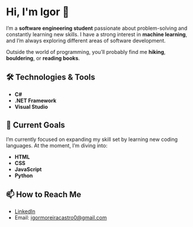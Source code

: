 # Hi, I'm Igor 👋

I’m a **software engineering student** passionate about problem-solving and constantly learning new skills. I have a strong interest in **machine learning**, and I’m always exploring different areas of software development.

Outside the world of programming, you’ll probably find me **hiking**, **bouldering**, or **reading books**.

## 🛠️ Technologies & Tools
- **C#**
- **.NET Framework**
- **Visual Studio**

## 🎯 Current Goals
I’m currently focused on expanding my skill set by learning new coding languages. At the moment, I’m diving into:
- **HTML**
- **CSS**
- **JavaScript**
- **Python**

## 📫 How to Reach Me
- [LinkedIn](https://www.linkedin.com/in/igor-moreira-castro-1b9a1621b/)
- Email: igormoreiracastro0@gmail.com
